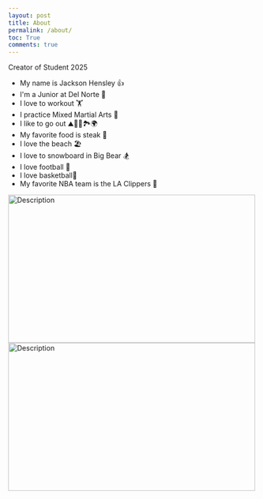 ```yaml
---
layout: post
title: About
permalink: /about/
toc: True
comments: true
---
```


Creator of Student 2025
- My name is Jackson Hensley 👍 
- I'm a Junior at Del Norte 🤯
- I love to workout 🏋️
- I practice Mixed Martial Arts 🥊
- I like to go out ⛰️🥾🧢🏞️🌍
- My favorite food is steak 🥩
- I love the beach 🏖️
- I love to snowboard in Big Bear 🏂
- I love football 🏈
- I love basketball🏀
- My favorite NBA team is the LA Clippers 🏀

<img src="https://static.vecteezy.com/system/resources/previews/020/001/022/non_2x/boxing-graphic-clipart-design-free-png.png" alt="Description" width="500" height="300">


<img src="https://delnorte.powayusd.com/pics/school_logo.png" alt="Description" width="500" height="300">
